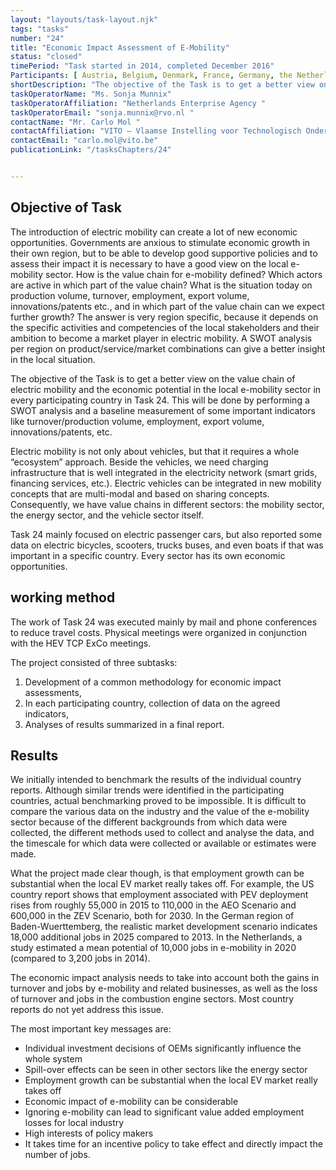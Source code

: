 ```yaml
---
layout: "layouts/task-layout.njk"
tags: "tasks"
number: "24"
title: "Economic Impact Assessment of E-Mobility"
status: "closed"
timePeriod: "Task started in 2014, completed December 2016"
Participants: [ Austria, Belgium, Denmark, France, Germany, the Netherlands, Switzerland, USA ]
shortDescription: "The objective of the Task is to get a better view on the value chain of electric mobility and the economic potential in the local e-mobility sector in every participating country in Task 24."
taskOperatorName: "Ms. Sonja Munnix"
taskOperatorAffiliation: "Netherlands Enterprise Agency "
taskOperatorEmail: "sonja.munnix@rvo.nl "
contactName: "Mr. Carlo Mol "
contactAffiliation: "VITO – Vlaamse Instelling voor Technologisch Onderzoek "
contactEmail: "carlo.mol@vito.be"
publicationLink: "/tasksChapters/24"


---
```


## Objective of Task
The introduction of electric mobility can create a lot of new economic opportunities. Governments are anxious to stimulate economic growth in their own region, but to be able to develop good supportive policies and to assess their impact it is necessary to have a good view on the local e-mobility sector. How is the value chain for e-mobility defined? Which actors are active in which part of the value chain? What is the situation today on production volume, turnover, employment, export volume, innovations/patents etc., and in which part of the value chain can we expect further growth? The answer is very region specific, because it depends on the specific activities and competencies of the local stakeholders and their ambition to become a market player in electric mobility. A SWOT analysis per region on product/service/market combinations can give a better insight in the local situation.  

The objective of the Task is to get a better view on the value chain of electric mobility and the economic potential in the local e-mobility sector in every participating country in Task 24. This will be done by performing a SWOT analysis and a baseline measurement of some important indicators like turnover/production volume, employment, export volume, innovations/patents, etc. 

Electric mobility is not only about vehicles, but that it requires a whole “ecosystem” approach. Beside the vehicles, we need charging infrastructure that is well integrated in the electricity network (smart grids, financing services, etc.). Electric vehicles can be integrated in new mobility concepts that are multi-modal and based on sharing concepts. Consequently, we have value chains in different sectors: the mobility sector, the energy sector, and the vehicle sector itself.  

Task 24 mainly focused on electric passenger cars, but also reported some data on electric bicycles, scooters, trucks buses, and even boats if that was important in a specific country. Every sector has its own economic opportunities. 

## working method
The work of Task 24 was executed mainly by mail and phone conferences to reduce travel costs. Physical meetings were organized in conjunction with the HEV TCP ExCo meetings.  

The project consisted of three subtasks:  

1. Development of a common methodology for economic impact assessments, 
2. In each participating country, collection of data on the agreed indicators, 
3. Analyses of results summarized in a final report. 

## Results
We initially intended to benchmark the results of the individual country reports. Although similar trends were identified in the participating countries, actual benchmarking proved to be impossible. It is difficult to compare the various data on the industry and the value of the e-mobility sector because of the different backgrounds from which data were collected, the different methods used to collect and analyse the data, and the timescale for which data were collected or available or estimates were made.  

What the project made clear though, is that employment growth can be substantial when the local EV market really takes off. For example, the US country report shows that employment associated with PEV deployment rises from roughly 55,000 in 2015 to 110,000 in the AEO Scenario and 600,000 in the ZEV Scenario, both for 2030. In the German region of Baden-Wuerttemberg, the realistic market development scenario indicates 18,000 additional jobs in 2025 compared to 2013. In the Netherlands, a study estimated a mean potential of 10,000 jobs in e-mobility in 2020 (compared to 3,200 jobs in 2014).  

The economic impact analysis needs to take into account both the gains in turnover and jobs by e-mobility and related businesses, as well as the loss of turnover and jobs in the combustion engine sectors. Most country reports do not yet address this issue. 

The most important key messages are: 

- Individual investment decisions of OEMs significantly influence the whole system 
- Spill-over effects can be seen in other sectors like the energy sector 
- Employment growth can be substantial when the local EV market really takes off 
- Economic impact of e-mobility can be considerable 
- Ignoring e-mobility can lead to significant value added employment losses for local industry 
- High interests of policy makers 
- It takes time for an incentive policy to take effect and directly impact the number of jobs. 

 